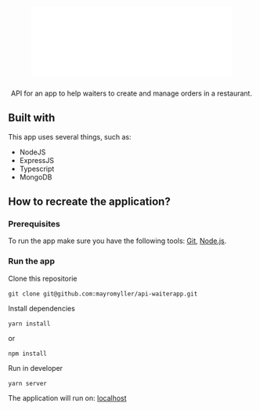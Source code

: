 <h1 align="center">
	<img src="./src/assets/logo.png" />
</h1>

<p align="center">API for an app to help waiters to create and manage orders in a restaurant.</p>

## Built with

This app uses several things, such as:

- NodeJS
- ExpressJS
- Typescript
- MongoDB

## How to recreate the application?

### Prerequisites

To run the app make sure you have the following tools: [Git](https://git-scm.com), [Node.js](https://nodejs.org/en/).

### Run the app

Clone this repositorie

```
git clone git@github.com:mayromyller/api-waiterapp.git
```

Install dependencies

```
yarn install
```

or

```
npm install
```

Run in developer

```
yarn server
```

The application will run on: [localhost](http://localhost:3333)
